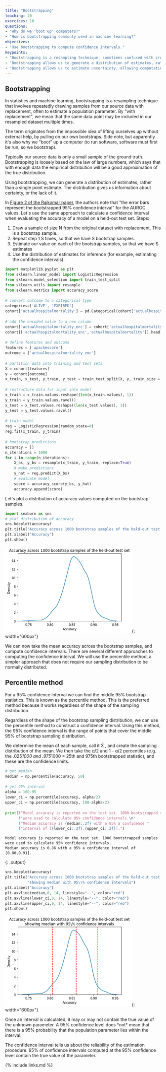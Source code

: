 ```yaml
---
title: "Bootstrapping"
teaching: 20
exercises: 10
questions:
- "Why do we 'boot up' computers?"
- "How is bootstrapping commonly used in machine learning?"
objectives:
- "Use bootstrapping to compute confidence intervals."
keypoints:
- "Bootstrapping is a resampling technique, sometimes confused with cross-validation."
- "Bootstrapping allows us to generate a distribution of estimates, rather than a single point estimate."
- "Bootstrapping allows us to estimate uncertainty, allowing computation of confidence intervals."
---
```


## Bootstrapping

In statistics and machine learning, bootstrapping is a resampling technique that involves repeatedly drawing samples from our source data with replacement, often to estimate a population parameter. By "with replacement", we mean that the same data point may be included in our resampled dataset multiple times.

The term originates from the impossible idea of lifting ourselves up without external help, by pulling on our own bootstraps. Side note, but apparently it's also why we "boot" up a computer (to run software, software must first be run, so we bootstrap).

Typically our source data is only a small sample of the ground truth. Bootstrapping is loosely based on the law of large numbers, which says that with enough data the empirical distribution will be a good approximation of the true distribution.

Using bootstrapping, we can generate a distribution of estimates, rather than a single point estimate. The distribution gives us information about certainty, or the lack of it.

In [Figure 2 of the Rajkomar paper](https://www.nature.com/articles/s41746-018-0029-1/figures/2), the authors note that "the error bars represent the bootstrapped 95% confidence interval" for the AUROC values. Let's use the same approach to calculate a confidence interval when evaluating the accuracy of a model on a held-out test set. Steps: 

1. Draw a sample of size N from the original dataset with replacement. This is a bootstrap sample.
2. Repeat step 1 S times, so that we have S bootstrap samples.
3. Estimate our value on each of the bootstrap samples, so that we have S estimates
4. Use the distribution of estimates for inference (for example, estimating the confidence intervals).

```python
import matplotlib.pyplot as plt
from sklearn.linear_model import LogisticRegression
from sklearn.model_selection import train_test_split
from sklearn.utils import resample
from sklearn.metrics import accuracy_score

# convert outcome to a categorical type
categories=['ALIVE', 'EXPIRED']
cohort['actualhospitalmortality'] = pd.Categorical(cohort['actualhospitalmortality'], categories=categories)

# add the encoded value to a new column
cohort['actualhospitalmortality_enc'] = cohort['actualhospitalmortality'].cat.codes
cohort[['actualhospitalmortality_enc','actualhospitalmortality']].head()

# define features and outcome
features = ['apachescore']
outcome = ['actualhospitalmortality_enc']

# partition data into training and test sets
X = cohort[features]
y = cohort[outcome]
x_train, x_test, y_train, y_test = train_test_split(X, y, train_size = 0.7, random_state = 42)

# restructure data for input into model
x_train = x_train.values.reshape((len(x_train.values), 1))
y_train = y_train.values.ravel()
x_test = x_test.values.reshape((len(x_test.values), 1))
y_test = y_test.values.ravel()

# train model
reg = LogisticRegression(random_state=0)
reg.fit(x_train, y_train)

# bootstrap predictions
accuracy = []
n_iterations = 1000
for i in range(n_iterations):
    X_bs, y_bs = resample(x_train, y_train, replace=True)
    # make predictions
    y_hat = reg.predict(X_bs)
    # evaluate model
    score = accuracy_score(y_bs, y_hat)
    accuracy.append(score)
```

Let's plot a distribution of accuracy values computed on the bootstrap samples.

```python
import seaborn as sns
# plot distribution of accuracy
sns.kdeplot(accuracy)
plt.title("Accuracy across 1000 bootstrap samples of the held-out test set")
plt.xlabel("Accuracy")
plt.show()
```

![Bootstrapped accuracy](../fig/section8-fig1.png){: width="600px"}

We can now take the mean accuracy across the bootstrap samples, and compute confidence intervals. There are several different approaches to computing the confidence interval. We will use the percentile method, a simpler approach that does not require our sampling distribution to be normally distributed.

## Percentile method

For a 95% confidence interval we can find the middle 95% bootstrap statistics. This is known as the percentile method. This is the preferred method because it works regardless of the shape of the sampling distribution.  

Regardless of the shape of the bootstrap sampling distribution, we can use the percentile method to construct a confidence interval. Using this method, the 95% confidence interval is the range of points that cover the middle 95% of bootstrap sampling distribution.

We determine the mean of each sample, call it X̄ , and create the sampling distribution of the mean. We then take the α/2 and 1 - α/2 percentiles (e.g. the .025*1000 and .975*1000 = 25th and 975th bootstrapped statistic), and these are the confidence limits.

```python
# get median
median = np.percentile(accuracy, 50)

# get 95% interval
alpha = 100-95
lower_ci = np.percentile(accuracy, alpha/2)
upper_ci = np.percentile(accuracy, 100-alpha/2)

print(f"Model accuracy is reported on the test set. 1000 bootstrapped samples " 
      f"were used to calculate 95% confidence intervals.\n"
      f"Median accuracy is {median:.2f} with a 95% a confidence "
      f"interval of [{lower_ci:.2f},{upper_ci:.2f}].")
```

```
Model accuracy is reported on the test set. 1000 bootstrapped samples were used to calculate 95% confidence intervals.
Median accuracy is 0.86 with a 95% a confidence interval of [0.80,0.91].
```
{: .output}


```python
sns.kdeplot(accuracy)
plt.title("Accuracy across 1000 bootstrap samples of the held-out test set\n"
          "showing median with 95\\% confidence intervals")
plt.xlabel("Accuracy")
plt.axvline(median,0, 14, linestyle="--", color="red")
plt.axvline(lower_ci,0, 14, linestyle="--", color="red")
plt.axvline(upper_ci,0, 14, linestyle="--", color="red")
plt.show()
```

![Bootstrapped accuracy with confidence](../fig/section8-fig2.png){: width="600px"}

Once an interval is calculated, it may or may not contain the true value of the unknown parameter. A 95% confidence level does \*not\* mean that there is a 95% probability that the population parameter lies within the interval.

The confidence interval tells us about the reliability of the estimation procedure. 95% of confidence intervals computed at the 95% confidence level contain the true value of the parameter.

{% include links.md %}